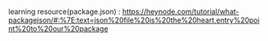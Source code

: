 learning resource(package.json) : https://heynode.com/tutorial/what-packagejson/#:%7E:text=json%20file%20is%20the%20heart,entry%20point%20to%20our%20package

